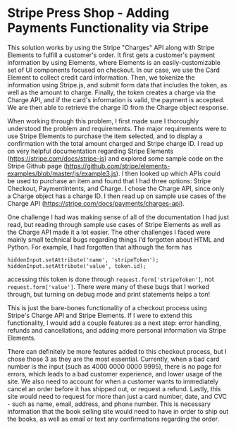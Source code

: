 # Stripe Press Shop - Adding Payments Functionality via Stripe

This solution works by using the Stripe "Charges" API along with Stripe Elements to fulfill a customer's order. It first gets a customer's payment information by using Elements, where Elements is an easily-customizable set of UI components focused on checkout. In our case, we use the Card Element to collect credit card information. Then, we tokenize the information using Stripe.js, and submit form data that includes the token, as well as the amount to charge. Finally, the token creates a charge via the Charge API, and if the card's information is valid, the payment is accepted. We are then able to retrieve the charge ID from the Charge object response.

When working through this problem, I first made sure I thoroughly understood the problem and requirements. The major requirements were to use Stripe Elements to purchase the item selected, and to display a confirmation with the total amount charged and Stripe charge ID. I read up on very helpful documentation regarding Stripe Elements (https://stripe.com/docs/stripe-js) and explored some sample code on the Stripe Github page (https://github.com/stripe/elements-examples/blob/master/js/example3.js). I then looked up which APIs could be used to purchase an item and found that I had three options: Stripe Checkout, PaymentIntents, and Charge. I chose the Charge API, since only a Charge object has a charge ID. I then read up on sample use cases of the Charge API (https://stripe.com/docs/payments/charges-api).

One challenge I had was making sense of all of the documentation I had just read, but reading through sample use cases of Stripe Elements as well as the Charge API made it a lot easier. The other challenges I faced were mainly small technical bugs regarding things I'd forgotten about HTML and Python. For example, I had forgotten that although the form has

    hiddenInput.setAttribute('name', 'stripeToken');
    hiddenInput.setAttribute('value', token.id);

accessing this token is done through `request.form['stripeToken']`, not `request.form['value']`. There were many of these bugs that I worked through, but turning on debug mode and print statements helps a ton!

This is just the bare-bones functionality of a checkout process using Stripe's Charge API and Stripe Elements. If I were to extend this functionality, I would add a couple features as a next step: error handling, refunds and cancellations, and adding more personal information via Stripe Elements.

There can definitely be more features added to this checkout process, but I chose those 3 as they are the most essential. Currently, when a bad card number is the input (such as 4000 0000 0000 9995), there is no page for errors, which leads to a bad customer experience, and lower usage of the site. We also need to account for when a customer wants to immediately cancel an order before it has shipped out, or request a refund. Lastly, this site would need to request for more than just a card number, date, and CVC - such as name, email, address, and phone number. This is necessary information that the book selling site would need to have in order to ship out the books, as well as email or text any confirmations regarding the order.
